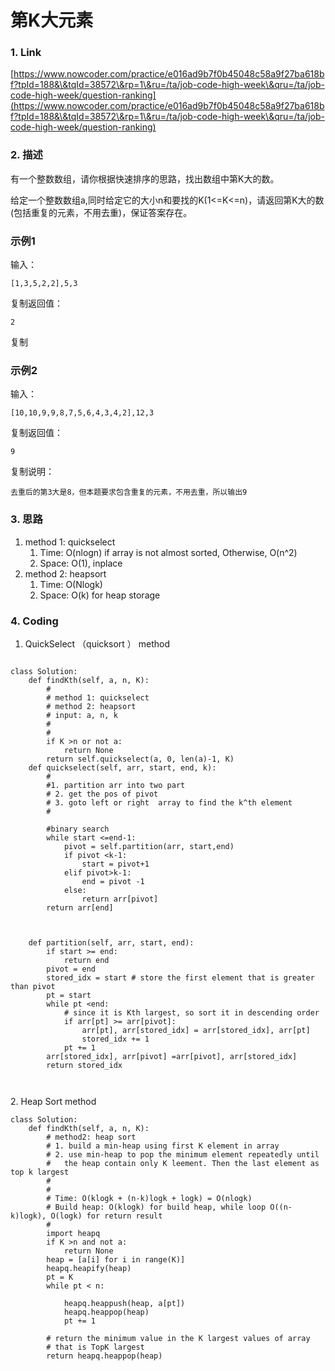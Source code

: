 # 第K大元素

### 1. Link

[https://www.nowcoder.com/practice/e016ad9b7f0b45048c58a9f27ba618bf?tpId=188&\&tqId=38572\&rp=1\&ru=/ta/job-code-high-week\&qru=/ta/job-code-high-week/question-ranking](https://www.nowcoder.com/practice/e016ad9b7f0b45048c58a9f27ba618bf?tpId=188&\&tqId=38572\&rp=1\&ru=/ta/job-code-high-week\&qru=/ta/job-code-high-week/question-ranking)

### 2. 描述

有一个整数数组，请你根据快速排序的思路，找出数组中第K大的数。

给定一个整数数组a,同时给定它的大小n和要找的K(1<=K<=n)，请返回第K大的数(包括重复的元素，不用去重)，保证答案存在。

### 示例1

输入：

```
[1,3,5,2,2],5,3
```

复制返回值：

```
2
```

复制

### 示例2

输入：

```
[10,10,9,9,8,7,5,6,4,3,4,2],12,3
```

复制返回值：

```
9
```

复制说明：

```
去重后的第3大是8，但本题要求包含重复的元素，不用去重，所以输出9  
```



### 3. 思路

1. method 1: quickselect
   1. Time: O(nlogn) if array is not almost sorted,  Otherwise, O(n^2)
   2. Space: O(1), inplace
2. method 2: heapsort
   1. Time: O(Nlogk)
   2. Space: O(k) for heap storage

### 4. Coding

1. QuickSelect （quicksort ） method

```

class Solution:
    def findKth(self, a, n, K):
        #
        # method 1: quickselect
        # method 2: heapsort
        # input: a, n, k
        #
        #
        if K >n or not a:
            return None
        return self.quickselect(a, 0, len(a)-1, K)
    def quickselect(self, arr, start, end, k):
        #
        #1. partition arr into two part
        # 2. get the pos of pivot
        # 3. goto left or right  array to find the k^th element
        #
        
        #binary search
        while start <=end-1:
            pivot = self.partition(arr, start,end)
            if pivot <k-1:
                start = pivot+1
            elif pivot>k-1:
                end = pivot -1
            else:
                return arr[pivot]
        return arr[end]
        
        
        
    def partition(self, arr, start, end):
        if start >= end:
            return end
        pivot = end
        stored_idx = start # store the first element that is greater than pivot
        pt = start
        while pt <end:
            # since it is Kth largest, so sort it in descending order
            if arr[pt] >= arr[pivot]:
                arr[pt], arr[stored_idx] = arr[stored_idx], arr[pt] 
                stored_idx += 1
            pt += 1
        arr[stored_idx], arr[pivot] =arr[pivot], arr[stored_idx]
        return stored_idx
        
        

```

2\. Heap Sort method

```
class Solution:
    def findKth(self, a, n, K):
        # method2: heap sort
        # 1. build a min-heap using first K element in array
        # 2. use min-heap to pop the minimum element repeatedly until
        #   the heap contain only K leement. Then the last element as top k largest
        #
        #
        # Time: O(klogk + (n-k)logk + logk) = O(nlogk)
        # Build heap: O(klogk) for build heap, while loop O((n-k)logk), O(logk) for return result
        # 
        import heapq
        if K >n and not a:
            return None
        heap = [a[i] for i in range(K)]
        heapq.heapify(heap)
        pt = K
        while pt < n:
            
            heapq.heappush(heap, a[pt])
            heapq.heappop(heap)
            pt += 1
        
        # return the minimum value in the K largest values of array
        # that is TopK largest 
        return heapq.heappop(heap)

```





